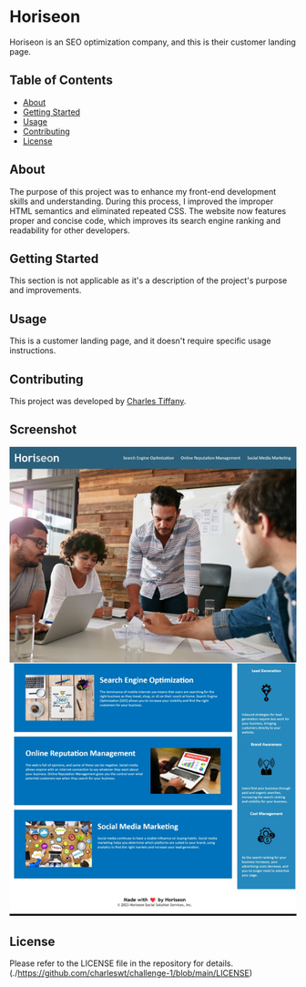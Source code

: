 # Horiseon

Horiseon is an SEO optimization company, and this is their customer landing page.

## Table of Contents

- [About](#about)
- [Getting Started](#getting-started)
- [Usage](#usage)
- [Contributing](#contributing)
- [License](#license)

## About

The purpose of this project was to enhance my front-end development skills and understanding. During this process, I improved the improper HTML semantics and eliminated repeated CSS. The website now features proper and concise code, which improves its search engine ranking and readability for other developers.

## Getting Started

This section is not applicable as it's a description of the project's purpose and improvements.

## Usage

This is a customer landing page, and it doesn't require specific usage instructions.

## Contributing

This project was developed by [Charles Tiffany](https://github.com/charleswt/).


## Screenshot

![screenshot](./assets/images/SEO-preview.jpeg)

## License

Please refer to the LICENSE file in the repository for details.   
  (./https://github.com/charleswt/challenge-1/blob/main/LICENSE)